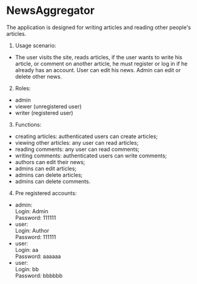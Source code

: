 # NewsAggregator

The application is designed for writing articles and reading other people's articles.

1) Usage scenario:
- The user visits the site, reads articles, if the user wants to write his article, or comment on another article, he must register or log in if he already has an account. User can edit his news. Admin can edit or delete other news.

2) Roles:
- admin
- viewer (unregistered user)
- writer (registered user)

3) Functions:
- creating articles: authenticated users can create articles;
- viewing other articles: any user can read articles;
- reading comments: any user can read comments;
- writing comments: authenticated users can write comments;
- authors can edit their news;
- admins can edit articles;
- admins can delete articles;
- admins can delete comments.

4) Pre registered accounts:
- admin:<br>
 Login: Admin<br>
 Password: 111111
- user:<br>
 Login: Author<br>
 Password: 111111
- user:<br>
 Login: aa<br>
 Password: aaaaaa
- user:<br>
 Login: bb<br>
 Password: bbbbbb

